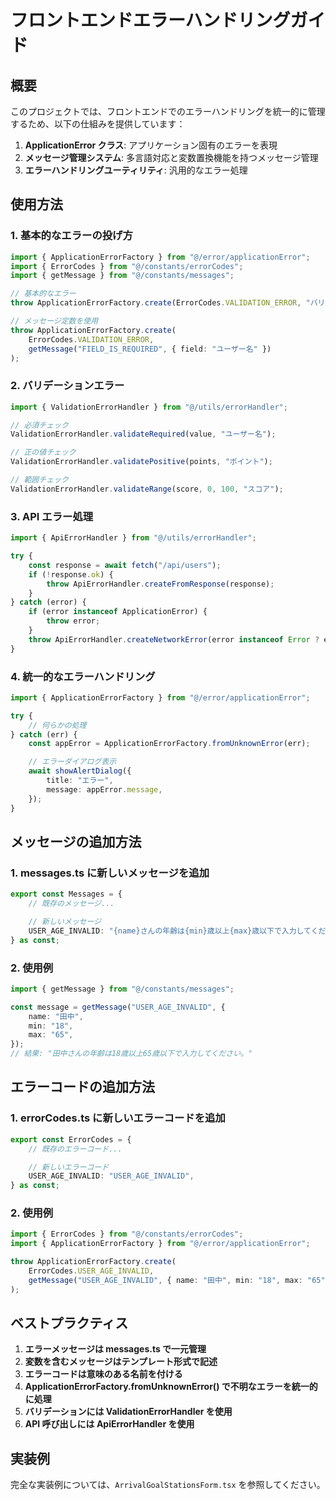 # フロントエンドエラーハンドリングガイド

## 概要

このプロジェクトでは、フロントエンドでのエラーハンドリングを統一的に管理するため、以下の仕組みを提供しています：

1. **ApplicationError クラス**: アプリケーション固有のエラーを表現
2. **メッセージ管理システム**: 多言語対応と変数置換機能を持つメッセージ管理
3. **エラーハンドリングユーティリティ**: 汎用的なエラー処理

## 使用方法

### 1. 基本的なエラーの投げ方

```typescript
import { ApplicationErrorFactory } from "@/error/applicationError";
import { ErrorCodes } from "@/constants/errorCodes";
import { getMessage } from "@/constants/messages";

// 基本的なエラー
throw ApplicationErrorFactory.create(ErrorCodes.VALIDATION_ERROR, "バリデーションエラーが発生しました。");

// メッセージ定数を使用
throw ApplicationErrorFactory.create(
    ErrorCodes.VALIDATION_ERROR,
    getMessage("FIELD_IS_REQUIRED", { field: "ユーザー名" })
);
```

### 2. バリデーションエラー

```typescript
import { ValidationErrorHandler } from "@/utils/errorHandler";

// 必須チェック
ValidationErrorHandler.validateRequired(value, "ユーザー名");

// 正の値チェック
ValidationErrorHandler.validatePositive(points, "ポイント");

// 範囲チェック
ValidationErrorHandler.validateRange(score, 0, 100, "スコア");
```

### 3. API エラー処理

```typescript
import { ApiErrorHandler } from "@/utils/errorHandler";

try {
    const response = await fetch("/api/users");
    if (!response.ok) {
        throw ApiErrorHandler.createFromResponse(response);
    }
} catch (error) {
    if (error instanceof ApplicationError) {
        throw error;
    }
    throw ApiErrorHandler.createNetworkError(error instanceof Error ? error : undefined);
}
```

### 4. 統一的なエラーハンドリング

```typescript
import { ApplicationErrorFactory } from "@/error/applicationError";

try {
    // 何らかの処理
} catch (err) {
    const appError = ApplicationErrorFactory.fromUnknownError(err);

    // エラーダイアログ表示
    await showAlertDialog({
        title: "エラー",
        message: appError.message,
    });
}
```

## メッセージの追加方法

### 1. messages.ts に新しいメッセージを追加

```typescript
export const Messages = {
    // 既存のメッセージ...

    // 新しいメッセージ
    USER_AGE_INVALID: "{name}さんの年齢は{min}歳以上{max}歳以下で入力してください。",
} as const;
```

### 2. 使用例

```typescript
import { getMessage } from "@/constants/messages";

const message = getMessage("USER_AGE_INVALID", {
    name: "田中",
    min: "18",
    max: "65",
});
// 結果: "田中さんの年齢は18歳以上65歳以下で入力してください。"
```

## エラーコードの追加方法

### 1. errorCodes.ts に新しいエラーコードを追加

```typescript
export const ErrorCodes = {
    // 既存のエラーコード...

    // 新しいエラーコード
    USER_AGE_INVALID: "USER_AGE_INVALID",
} as const;
```

### 2. 使用例

```typescript
import { ErrorCodes } from "@/constants/errorCodes";
import { ApplicationErrorFactory } from "@/error/applicationError";

throw ApplicationErrorFactory.create(
    ErrorCodes.USER_AGE_INVALID,
    getMessage("USER_AGE_INVALID", { name: "田中", min: "18", max: "65" })
);
```

## ベストプラクティス

1. **エラーメッセージは messages.ts で一元管理**
2. **変数を含むメッセージはテンプレート形式で記述**
3. **エラーコードは意味のある名前を付ける**
4. **ApplicationErrorFactory.fromUnknownError() で不明なエラーを統一的に処理**
5. **バリデーションには ValidationErrorHandler を使用**
6. **API 呼び出しには ApiErrorHandler を使用**

## 実装例

完全な実装例については、`ArrivalGoalStationsForm.tsx` を参照してください。
